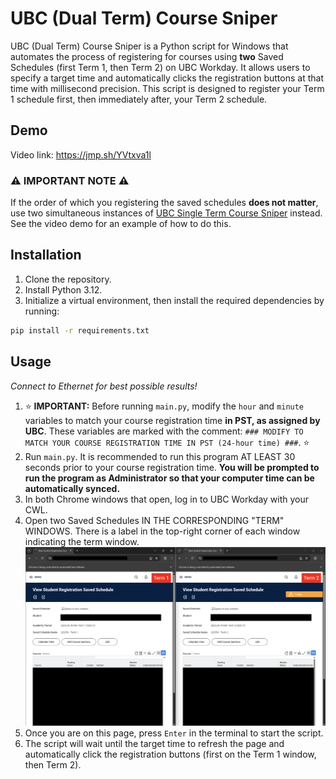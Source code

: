 # UBC (Dual Term) Course Sniper

UBC (Dual Term) Course Sniper is a Python script for Windows that automates the process of registering for courses using **two** Saved Schedules (first Term 1, then Term 2) on UBC Workday. It allows users to specify a target time and automatically clicks the registration buttons at that time with millisecond precision. This script is designed to register your Term 1 schedule first, then immediately after, your Term 2 schedule.

## Demo

Video link: https://jmp.sh/YVtxva1l

### ⚠️ **IMPORTANT NOTE** ⚠️

If the order of which you registering the saved schedules **does not matter**, use two simultaneous instances of [UBC Single Term Course Sniper](https://github.com/ExxML/UBC-Single-Term-Course-Sniper) instead. See the video demo for an example of how to do this.

## Installation

1. Clone the repository.
2. Install Python 3.12.
3. Initialize a virtual environment, then install the required dependencies by running:
```bash
pip install -r requirements.txt
```

## Usage

*Connect to Ethernet for best possible results!*
1. ⭐ **IMPORTANT:** Before running `main.py`, modify the `hour` and `minute` variables to match your course registration time **in PST, as assigned by UBC**. These variables are marked with the comment: `### MODIFY TO MATCH YOUR COURSE REGISTRATION TIME IN PST (24-hour time) ###`. ⭐
2. Run `main.py`. It is recommended to run this program AT LEAST 30 seconds prior to your course registration time. **You will be prompted to run the program as Administrator so that your computer time can be automatically synced.**
3. In both Chrome windows that open, log in to UBC Workday with your CWL.
4. Open two Saved Schedules IN THE CORRESPONDING "TERM" WINDOWS. There is a label in the top-right corner of each window indicating the term window.
![alt text](SavedSchedulePreview.png)
5. Once you are on this page, press `Enter` in the terminal to start the script.
6. The script will wait until the target time to refresh the page and automatically click the registration buttons (first on the Term 1 window, then Term 2).